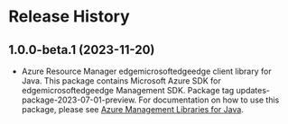 # Release History

## 1.0.0-beta.1 (2023-11-20)

- Azure Resource Manager edgemicrosoftedgeedge client library for Java. This package contains Microsoft Azure SDK for edgemicrosoftedgeedge Management SDK.  Package tag updates-package-2023-07-01-preview. For documentation on how to use this package, please see [Azure Management Libraries for Java](https://aka.ms/azsdk/java/mgmt).
